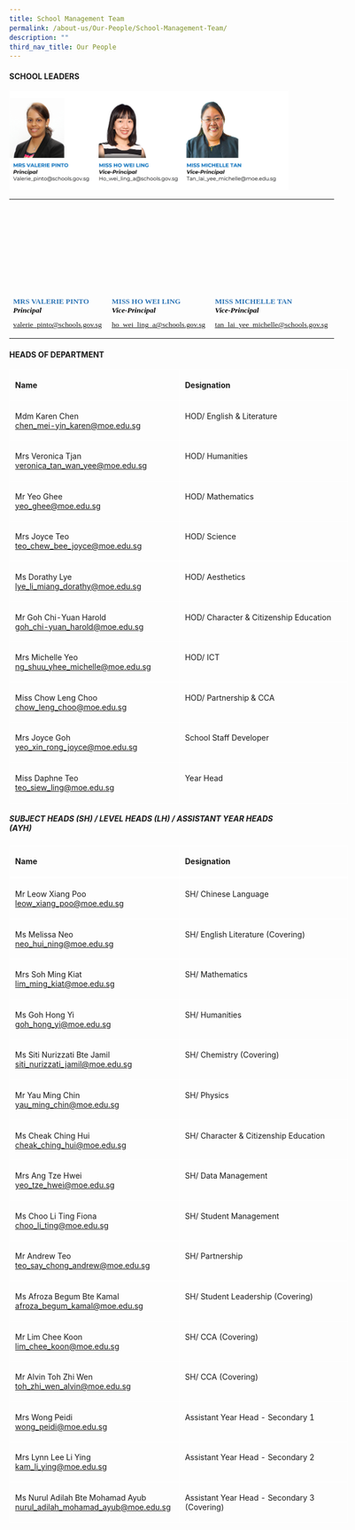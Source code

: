 ```yaml
---
title: School Management Team
permalink: /about-us/Our-People/School-Management-Team/
description: ""
third_nav_title: Our People
---
```

#### **SCHOOL LEADERS**
![](/images/About%20us/Our%20People/School%20Management%20Team/slsphoto4.jpg)

 <table style="border-collapse:
 collapse;width:440pt;mso-yfti-tbllook:1184" width="879" cellspacing="0" cellpadding="0" border="0"><colgroup><col style="mso-width-source:userset;width:134pt" width="268"> <col style="mso-width-source:userset;width:139pt" width="279"> <col style="mso-width-source:userset;width:167pt" width="333"></colgroup><tbody><tr style="mso-height-source:userset;height:123.78pt" height="248"><td style="height:123.78pt;
  width:440pt" width="879" class="oa1" height="248" colspan="3"><p style="language:en-US;line-height:107%;margin-top:0pt;margin-bottom:8.0pt;
  margin-left:0in;text-align:left;direction:ltr;unicode-bidi:embed;mso-line-break-override:
  none;word-break:normal;punctuation-wrap:hanging"><span style="font-size:10.0pt;
  font-family:Calibri;mso-ascii-font-family:Calibri;color:black;mso-color-index:
  1;mso-font-kerning:12.0pt;language:en-US;font-weight:bold;mso-style-textfill-type:
  solid;mso-style-textfill-fill-themecolor:text1;mso-style-textfill-fill-color:
	black;mso-style-textfill-fill-alpha:100.0%"><img src=""></span></p></td></tr><tr style="mso-height-source:userset;height:55.75pt" height="112"><td style="height:55.75pt;width:134pt" width="268" class="oa1" height="112"><p style="language:en-US;line-height:107%;margin-top:0pt;margin-bottom:8.0pt;
  margin-left:0in;text-align:left;direction:ltr;unicode-bidi:embed;mso-line-break-override:
  none;word-break:normal;punctuation-wrap:hanging"><span style="font-size:10.0pt;
  font-family:Calibri;mso-ascii-font-family:Calibri;color:#2E75B6;mso-color-index:
  8;mso-font-kerning:12.0pt;language:en-US;font-weight:bold;mso-style-textfill-type:
  solid;mso-style-textfill-fill-themecolor:accent5;mso-style-textfill-fill-color:
  #2E75B6;mso-style-textfill-fill-alpha:100.0%;mso-style-textfill-fill-colortransforms:
  lumm=75000">MRS VALERIE PINTO</span><span style="font-size:10.0pt;font-family:
  Calibri;mso-ascii-font-family:Calibri;color:black;mso-color-index:1;
  mso-font-kerning:12.0pt;language:en-US;font-weight:bold;mso-style-textfill-type:
  solid;mso-style-textfill-fill-themecolor:text1;mso-style-textfill-fill-color:
  black;mso-style-textfill-fill-alpha:100.0%"><br></span><span style="font-size:10.0pt;font-family:Calibri;mso-ascii-font-family:
  Calibri;color:black;mso-color-index:1;mso-font-kerning:12.0pt;language:en-US;
  font-weight:bold;font-style:italic;mso-style-textfill-type:solid;mso-style-textfill-fill-themecolor:
  text1;mso-style-textfill-fill-color:black;mso-style-textfill-fill-alpha:100.0%">Principal</span></p><p style="language:en-US;line-height:107%;margin-top:0pt;margin-bottom:8.0pt;
  margin-left:0in;text-align:left;direction:ltr;unicode-bidi:embed;mso-line-break-override:
  none;word-break:normal;punctuation-wrap:hanging"><span style="font-size:10.0pt;
  font-family:Calibri;mso-ascii-font-family:Calibri;color:#2E75B6;mso-color-index:
  8;mso-font-kerning:12.0pt;language:en-US;font-weight:normal;mso-style-textfill-type:
  solid;mso-style-textfill-fill-themecolor:accent5;mso-style-textfill-fill-color:
  #2E75B6;mso-style-textfill-fill-alpha:100.0%;mso-style-textfill-fill-colortransforms:
  lumm=75000"><a href="valerie_pinto@schools.gov.sg">valerie_pinto@schools.gov.sg</a></span></p></td><td style="width:139pt" width="279" class="oa1"><p style="language:en-US;line-height:107%;margin-top:0pt;margin-bottom:8.0pt;
  margin-left:0in;text-align:left;direction:ltr;unicode-bidi:embed;mso-line-break-override:
  none;word-break:normal;punctuation-wrap:hanging"><span style="font-size:10.0pt;
  font-family:Calibri;mso-ascii-font-family:Calibri;color:#2E75B6;mso-color-index:
  8;mso-font-kerning:12.0pt;language:en-US;font-weight:bold;mso-style-textfill-type:
  solid;mso-style-textfill-fill-themecolor:accent5;mso-style-textfill-fill-color:
  #2E75B6;mso-style-textfill-fill-alpha:100.0%;mso-style-textfill-fill-colortransforms:
  lumm=75000">MISS HO WEI LING</span><span style="font-size:10.0pt;font-family:
  Calibri;mso-ascii-font-family:Calibri;color:black;mso-color-index:1;
  mso-font-kerning:12.0pt;language:en-US;mso-style-textfill-type:solid;
  mso-style-textfill-fill-themecolor:text1;mso-style-textfill-fill-color:black;
  mso-style-textfill-fill-alpha:100.0%"><br></span><span style="font-size:10.0pt;font-family:Calibri;mso-ascii-font-family:
  Calibri;color:black;mso-color-index:1;mso-font-kerning:12.0pt;language:en-US;
  font-weight:bold;font-style:italic;mso-style-textfill-type:solid;mso-style-textfill-fill-themecolor:
  text1;mso-style-textfill-fill-color:black;mso-style-textfill-fill-alpha:100.0%">Vice-Principal</span></p><p style="language:en-US;line-height:107%;margin-top:0pt;margin-bottom:8.0pt;
  margin-left:0in;text-align:left;direction:ltr;unicode-bidi:embed;mso-line-break-override:
  none;word-break:normal;punctuation-wrap:hanging"><u style="text-underline:
  single"><span style="font-size:10.0pt;font-family:Calibri;mso-ascii-font-family:
  Calibri;color:#2E75B6;mso-color-index:8;mso-font-kerning:12.0pt;language:
  en-US;mso-style-textfill-type:solid;mso-style-textfill-fill-themecolor:accent5;
  mso-style-textfill-fill-color:#2E75B6;mso-style-textfill-fill-alpha:100.0%;
  mso-style-textfill-fill-colortransforms:lumm=75000"><a href="ho_wei_ling_a@schools.gov.sg">ho_wei_ling_a@schools.gov.sg</a></span></u></p></td><td style="width:167pt" width="333" class="oa1"><p style="language:en-US;line-height:107%;margin-top:0pt;margin-bottom:8.0pt;
  margin-left:0in;text-align:left;direction:ltr;unicode-bidi:embed;mso-line-break-override:
  none;word-break:normal;punctuation-wrap:hanging"><span style="font-size:10.0pt;
  font-family:Calibri;mso-ascii-font-family:Calibri;color:#2E75B6;mso-color-index:
  8;mso-font-kerning:12.0pt;language:en-US;font-weight:bold;mso-style-textfill-type:
  solid;mso-style-textfill-fill-themecolor:accent5;mso-style-textfill-fill-color:
  #2E75B6;mso-style-textfill-fill-alpha:100.0%;mso-style-textfill-fill-colortransforms:
  lumm=75000">MISS MICHELLE TAN<br></span><span style="font-size:10.0pt;font-family:Calibri;mso-ascii-font-family:
  Calibri;color:black;mso-color-index:1;mso-font-kerning:12.0pt;language:en-US;
  font-weight:bold;font-style:italic;mso-style-textfill-type:solid;mso-style-textfill-fill-themecolor:
  text1;mso-style-textfill-fill-color:black;mso-style-textfill-fill-alpha:100.0%">Vice-Principal</span></p><p style="language:en-US;line-height:107%;margin-top:0pt;margin-bottom:8.0pt;
  margin-left:0in;text-align:left;direction:ltr;unicode-bidi:embed;mso-line-break-override:
  none;word-break:normal;punctuation-wrap:hanging"><u style="text-underline:
  single"><span style="font-size:10.0pt;font-family:Calibri;mso-ascii-font-family:
  Calibri;color:#2E75B6;mso-color-index:8;mso-font-kerning:12.0pt;language:
  en-US;mso-style-textfill-type:solid;mso-style-textfill-fill-themecolor:accent5;
  mso-style-textfill-fill-color:#2E75B6;mso-style-textfill-fill-alpha:100.0%;
  mso-style-textfill-fill-colortransforms:lumm=75000"><a href="tan_lai_yee_michelle@schools.gov.sg">tan_lai_yee_michelle@schools.gov.sg</a></span></u></p></td></tr></tbody></table>
   

#### **HEADS OF DEPARTMENT**
<table style="width:510pt;border-collapse:collapse;mso-yfti-tbllook:1056;
 mso-padding-alt:0cm 0cm 0cm 0cm" width="569" cellpadding="0" cellspacing="0" border="0" class="MsoNormalTable"><tbody><tr style="mso-yfti-irow:0;mso-yfti-firstrow:yes;height:30pt"><td style="width:213.0pt;border:solid white 1.0pt;
  border-bottom:solid white 1.0pt;padding:3.6pt 7.2pt 3.6pt 7.2pt;height:30pt" valign="top" width="284"><p class="MsoNormal"><b><span style="mso-ansi-language:EN-SG" lang="EN-SG">Name</span></b></p></td><td style="width:213.0pt;border-top:solid white 1.0pt;
  border-left:none;border-bottom:solid white 1.0pt;border-right:solid white 1.0pt;
  mso-border-left-alt:solid white 1.0pt;padding:3.6pt 7.2pt 3.6pt 7.2pt;
  height:30pt" valign="top" width="300"><p class="MsoNormal"><b><span style="mso-ansi-language:EN-SG" lang="EN-SG">Designation</span></b></p></td></tr><tr style="mso-yfti-irow:1;height:30pt"><td style="width:213.0pt;border:solid white 1.0pt;
  border-top:none;mso-border-top-alt:solid white 3.0pt;padding:3.6pt 7.2pt 3.6pt 7.2pt;
  height:30pt" valign="top" width="284"><p class="MsoNormal"><span style="mso-ansi-language:EN-SG" lang="EN-SG">Mdm Karen Chen<br><a href="chen_mei-yin_karen@moe.edu.sg">chen_mei-yin_karen@moe.edu.sg</a></span></p></td><td style="width:213.0pt;border-top:none;border-left:
  none;border-bottom:solid white 1.0pt;border-right:solid white 1.0pt;
  mso-border-top-alt:solid white 3.0pt;mso-border-left-alt:solid white 1.0pt;
  padding:3.6pt 7.2pt 3.6pt 7.2pt;height:29.2pt" valign="top" width="284"><p class="MsoNormal"><span style="mso-ansi-language:EN-SG" lang="EN-SG">HOD/ English &amp; Literature</span></p></td></tr><tr style="mso-yfti-irow:2;height:29.2pt"><td style="width:213.0pt;border:solid white 1.0pt;
  border-top:none;mso-border-top-alt:solid white 1.0pt;padding:3.6pt 7.2pt 3.6pt 7.2pt;
  height:29.2pt" valign="top" width="284"><p class="MsoNormal"><span style="mso-ansi-language:EN-SG" lang="EN-SG">Mrs Veronica Tjan<br><a href="veronica_tan_wan_yee@moe.edu.sg">veronica_tan_wan_yee@moe.edu.sg</a></span></p></td><td style="width:213.0pt;border-top:none;border-left:
  none;border-bottom:solid white 1.0pt;border-right:solid white 1.0pt;
  mso-border-top-alt:solid white 1.0pt;mso-border-left-alt:solid white 1.0pt;
  padding:3.6pt 7.2pt 3.6pt 7.2pt;height:29.2pt" valign="top" width="284"><p class="MsoNormal">HOD/ Humanities</p></td></tr><tr style="mso-yfti-irow:3;height:29.2pt"><td style="width:213.0pt;border:solid white 1.0pt;
  border-top:none;mso-border-top-alt:solid white 1.0pt;padding:3.6pt 7.2pt 3.6pt 7.2pt;
  height:29.2pt" valign="top" width="284"><p class="MsoNormal"><span style="mso-ansi-language:EN-SG" lang="EN-SG">Mr Yeo Ghee<br><a href="yeo_ghee@moe.edu.sg">yeo_ghee@moe.edu.sg</a></span></p></td><td style="width:213.0pt;border-top:none;border-left:
  none;border-bottom:solid white 1.0pt;border-right:solid white 1.0pt;
  mso-border-top-alt:solid white 1.0pt;mso-border-left-alt:solid white 1.0pt;
  padding:3.6pt 7.2pt 3.6pt 7.2pt;height:29.2pt" valign="top" width="284"><p class="MsoNormal">HOD/ Mathematics</p></td></tr><tr style="mso-yfti-irow:4;height:29.2pt"><td style="width:213.0pt;border:solid white 1.0pt;
  border-top:none;mso-border-top-alt:solid white 1.0pt;padding:3.6pt 7.2pt 3.6pt 7.2pt;
  height:29.2pt" valign="top" width="284"><p class="MsoNormal">Mrs Joyce Teo<br><a href="teo_chew_bee_joyce@moe.edu.sg">teo_chew_bee_joyce@moe.edu.sg</a></p></td><td style="width:213.0pt;border-top:none;border-left:
  none;border-bottom:solid white 1.0pt;border-right:solid white 1.0pt;
  mso-border-top-alt:solid white 1.0pt;mso-border-left-alt:solid white 1.0pt;
  padding:3.6pt 7.2pt 3.6pt 7.2pt;height:29.2pt" valign="top" width="284"><p class="MsoNormal">HOD/ Science</p></td></tr><tr style="mso-yfti-irow:5;height:29.2pt"><td style="width:213.0pt;border:solid white 1.0pt;
  border-top:none;mso-border-top-alt:solid white 1.0pt;padding:3.6pt 7.2pt 3.6pt 7.2pt;
  height:29.2pt" valign="top" width="284"><p class="MsoNormal">Ms Dorathy Lye<br><a href="lye_li_miang_dorathy@moe.edu.sg">lye_li_miang_dorathy@moe.edu.sg</a></p></td><td style="width:213.0pt;border-top:none;border-left:
  none;border-bottom:solid white 1.0pt;border-right:solid white 1.0pt;
  mso-border-top-alt:solid white 1.0pt;mso-border-left-alt:solid white 1.0pt;
  padding:3.6pt 7.2pt 3.6pt 7.2pt;height:29.2pt" valign="top" width="284"><p class="MsoNormal">HOD/ Aesthetics</p></td></tr><tr style="mso-yfti-irow:6;height:29.2pt"><td style="width:215.0pt;border:solid white 1.0pt;
  border-top:none;mso-border-top-alt:solid white 1.0pt;padding:3.6pt 7.2pt 3.6pt 7.2pt;
  height:29.2pt" valign="top" width="284"><p class="MsoNormal">Mr Goh Chi-Yuan Harold<br><a href="goh_chi-yuan_harold@moe.edu.sg">goh_chi-yuan_harold@moe.edu.sg</a></p></td><td style="width:213.0pt;border-top:none;border-left:
  none;border-bottom:solid white 1.0pt;border-right:solid white 1.0pt;
  mso-border-top-alt:solid white 1.0pt;mso-border-left-alt:solid white 1.0pt;
  padding:3.6pt 7.2pt 3.6pt 7.2pt;height:29.2pt" valign="top" width="284"><p class="MsoNormal">HOD/ Character &amp; Citizenship Education</p></td></tr>
	<tr style="mso-yfti-irow:7;height:29.2pt">
	<td style="width:213.0pt;border:solid white 1.0pt;
  border-top:none;mso-border-top-alt:solid white 1.0pt;padding:3.6pt 7.2pt 3.6pt 7.2pt;
  height:29.2pt" valign="top" width="284"><p class="MsoNormal">Mrs Michelle Yeo<br><a href="ng_shuu_yhee_michelle@moe.edu.sg">ng_shuu_yhee_michelle@moe.edu.sg</a></p></td><td style="width:213.0pt;border-top:none;border-left:
  none;border-bottom:solid white 1.0pt;border-right:solid white 1.0pt;
  mso-border-top-alt:solid white 1.0pt;mso-border-left-alt:solid white 1.0pt;
  padding:3.6pt 7.2pt 3.6pt 7.2pt;height:29.2pt" valign="top" width="284"><p class="MsoNormal">HOD/ ICT</p></td></tr><tr style="mso-yfti-irow:8;height:29.2pt"><td style="width:213.0pt;border:solid white 1.0pt;
  border-top:none;mso-border-top-alt:solid white 1.0pt;padding:3.6pt 7.2pt 3.6pt 7.2pt;
  height:29.2pt" valign="top" width="284"><p class="MsoNormal">Miss Chow Leng Choo<br><a href="chow_leng_choo@moe.edu.sg">chow_leng_choo@moe.edu.sg</a></p></td><td style="width:213.0pt;border-top:none;border-left:
  none;border-bottom:solid white 1.0pt;border-right:solid white 1.0pt;
  mso-border-top-alt:solid white 1.0pt;mso-border-left-alt:solid white 1.0pt;
  padding:3.6pt 7.2pt 3.6pt 7.2pt;height:29.2pt" valign="top" width="284"><p class="MsoNormal">HOD/ Partnership &amp; CCA</p></td></tr><tr style="mso-yfti-irow:9;height:29.2pt"><td style="width:213.0pt;border:solid white 1.0pt;
  border-top:none;mso-border-top-alt:solid white 1.0pt;padding:3.6pt 7.2pt 3.6pt 7.2pt;
  height:29.2pt" valign="top" width="284"><p class="MsoNormal">Mrs Joyce Goh<br><a href="yeo_xin_rong_joyce@moe.edu.sg">yeo_xin_rong_joyce@moe.edu.sg</a></p></td><td style="width:213.0pt;border-top:none;border-left:
  none;border-bottom:solid white 1.0pt;border-right:solid white 1.0pt;
  mso-border-top-alt:solid white 1.0pt;mso-border-left-alt:solid white 1.0pt;
  padding:3.6pt 7.2pt 3.6pt 7.2pt;height:29.2pt" valign="top" width="284"><p class="MsoNormal">School Staff Developer</p></td></tr><tr style="mso-yfti-irow:10;mso-yfti-lastrow:yes;height:29.2pt"><td style="width:213.0pt;border:solid white 1.0pt;
  border-top:none;mso-border-top-alt:solid white 1.0pt;padding:3.6pt 7.2pt 3.6pt 7.2pt;
  height:29.2pt" valign="top" width="284"><p class="MsoNormal">Miss Daphne Teo<br><a href="teo_siew_ling@moe.edu.sg">teo_siew_ling@moe.edu.sg</a></p></td><td style="width:213.0pt;border-top:none;border-left:
  none;border-bottom:solid white 1.0pt;border-right:solid white 1.0pt;
  mso-border-top-alt:solid white 1.0pt;mso-border-left-alt:solid white 1.0pt;
  padding:3.6pt 7.2pt 3.6pt 7.2pt;height:29.2pt" valign="top" width="284"><p class="MsoNormal">Year Head</p></td></tr></tbody></table>

##### **SUBJECT HEADS (SH) / LEVEL HEADS (LH) / ASSISTANT YEAR HEADS (AYH)**

<table style="width:510pt;border-collapse:collapse;mso-yfti-tbllook:1056;
 mso-padding-alt:0cm 0cm 0cm 0cm" width="570" cellpadding="0" cellspacing="0" border="0" class="MsoNormalTable"><tbody><tr style="mso-yfti-irow:0;mso-yfti-firstrow:yes;height:23.8pt"><td style="width:213.0pt;border:solid white 1.0pt;
  border-bottom:solid white 3.0pt;padding:3.6pt 7.2pt 3.6pt 7.2pt;height:23.8pt" valign="top" width="284"><p class="MsoNormal"><b><span style="mso-ansi-language:EN-SG" lang="EN-SG">Name</span></b></p></td><td style="width:213.0pt;border-top:solid white 1.0pt;
  border-left:none;border-bottom:solid white 3.0pt;border-right:solid white 1.0pt;
  mso-border-left-alt:solid white 1.0pt;padding:3.6pt 7.2pt 3.6pt 7.2pt;
  height:23.8pt" valign="top" width="500"><p class="MsoNormal"><b><span style="mso-ansi-language:EN-SG" lang="EN-SG">Designation</span></b></p></td></tr><tr style="mso-yfti-irow:1;height:29.2pt"><td style="width:213.0pt;border:solid white 1.0pt;
  border-top:none;mso-border-top-alt:solid white 3.0pt;padding:3.6pt 7.2pt 3.6pt 7.2pt;
  height:29.2pt" valign="top" width="300"><p class="MsoNormal"><span style="mso-ansi-language:EN-SG" lang="EN-SG">Mr Leow Xiang Poo<br><a href="leow_xiang_poo@moe.edu.sg">leow_xiang_poo@moe.edu.sg</a></span></p></td><td style="width:213.0pt;border-top:none;border-left:
  none;border-bottom:solid white 1.0pt;border-right:solid white 1.0pt;
  mso-border-top-alt:solid white 3.0pt;mso-border-left-alt:solid white 1.0pt;
  padding:3.6pt 7.2pt 3.6pt 7.2pt;height:29.2pt" valign="top" width="284"><p class="MsoNormal"><span style="mso-ansi-language:EN-SG" lang="EN-SG">SH/ Chinese Language</span></p></td></tr><tr style="mso-yfti-irow:2;height:29.2pt"><td style="width:213.0pt;border:solid white 1.0pt;
  border-top:none;mso-border-top-alt:solid white 1.0pt;padding:3.6pt 7.2pt 3.6pt 7.2pt;
  height:29.2pt" valign="top" width="284"><p class="MsoNormal"><span style="mso-ansi-language:EN-SG" lang="EN-SG">Ms Melissa Neo<br><a href="neo_hui_ning@moe.edu.sg">neo_hui_ning@moe.edu.sg</a></span></p></td><td style="width:213.0pt;border-top:none;border-left:
  none;border-bottom:solid white 1.0pt;border-right:solid white 1.0pt;
  mso-border-top-alt:solid white 1.0pt;mso-border-left-alt:solid white 1.0pt;
  padding:3.6pt 7.2pt 3.6pt 7.2pt;height:29.2pt" valign="top" width="284"><p class="MsoNormal">SH/ English Literature (Covering)</p></td></tr><tr style="mso-yfti-irow:3;height:29.2pt"><td style="width:213.0pt;border:solid white 1.0pt;
  border-top:none;mso-border-top-alt:solid white 1.0pt;padding:3.6pt 7.2pt 3.6pt 7.2pt;
  height:29.2pt" valign="top" width="284"><p class="MsoNormal"><span style="mso-ansi-language:EN-SG" lang="EN-SG">Mrs Soh Ming Kiat<br><a href="lim_ming_kia@moe.edu.sg">lim_ming_kiat@moe.edu.sg</a></span></p></td><td style="width:213.0pt;border-top:none;border-left:
  none;border-bottom:solid white 1.0pt;border-right:solid white 1.0pt;
  mso-border-top-alt:solid white 1.0pt;mso-border-left-alt:solid white 1.0pt;
  padding:3.6pt 7.2pt 3.6pt 7.2pt;height:29.2pt" valign="top" width="284"><p class="MsoNormal">SH/ Mathematics</p></td></tr><tr style="mso-yfti-irow:4;height:29.2pt"><td style="width:213.0pt;border:solid white 1.0pt;
  border-top:none;mso-border-top-alt:solid white 1.0pt;padding:3.6pt 7.2pt 3.6pt 7.2pt;
  height:29.2pt" valign="top" width="284"><p class="MsoNormal">Ms Goh Hong Yi<br><a href="goh_hong_yi@moe.edu.sg">goh_hong_yi@moe.edu.sg</a></p></td><td style="width:213.0pt;border-top:none;border-left:
  none;border-bottom:solid white 1.0pt;border-right:solid white 1.0pt;
  mso-border-top-alt:solid white 1.0pt;mso-border-left-alt:solid white 1.0pt;
  padding:3.6pt 7.2pt 3.6pt 7.2pt;height:29.2pt" valign="top" width="284"><p class="MsoNormal">SH/ Humanities</p></td></tr><tr style="mso-yfti-irow:5;height:29.2pt"><td style="width:213.0pt;border:solid white 1.0pt;
  border-top:none;mso-border-top-alt:solid white 1.0pt;padding:3.6pt 7.2pt 3.6pt 7.2pt;
  height:29.2pt" valign="top" width="284"><p class="MsoNormal">Ms Siti Nurizzati Bte Jamil<br><a href="siti_nurizzati_jami@moe.edu.sg">siti_nurizzati_jamil@moe.edu.sg</a></p></td><td style="width:213.0pt;border-top:none;border-left:
  none;border-bottom:solid white 1.0pt;border-right:solid white 1.0pt;
  mso-border-top-alt:solid white 1.0pt;mso-border-left-alt:solid white 1.0pt;
  padding:3.6pt 7.2pt 3.6pt 7.2pt;height:29.2pt" valign="top" width="284"><p class="MsoNormal">SH/ Chemistry (Covering)</p></td></tr><tr style="mso-yfti-irow:6;height:29.2pt"><td style="width:215.0pt;border:solid white 1.0pt;
  border-top:none;mso-border-top-alt:solid white 1.0pt;padding:3.6pt 7.2pt 3.6pt 7.2pt;
  height:29.2pt" valign="top" width="284"><p class="MsoNormal">Mr Yau Ming Chin<br><a href="yau_ming_chi@moe.edu.sg">yau_ming_chin@moe.edu.sg</a></p></td><td style="width:213.0pt;border-top:none;border-left:
  none;border-bottom:solid white 1.0pt;border-right:solid white 1.0pt;
  mso-border-top-alt:solid white 1.0pt;mso-border-left-alt:solid white 1.0pt;
  padding:3.6pt 7.2pt 3.6pt 7.2pt;height:29.2pt" valign="top" width="284"><p class="MsoNormal">SH/ Physics</p></td></tr>
	<tr style="mso-yfti-irow:7;height:29.2pt">
	<td style="width:213.0pt;border:solid white 1.0pt;
  border-top:none;mso-border-top-alt:solid white 1.0pt;padding:3.6pt 7.2pt 3.6pt 7.2pt;
  height:29.2pt" valign="top" width="284"><p class="MsoNormal">Ms Cheak Ching Hui<br><a href="cheak_ching_hui@moe.edu.sg">cheak_ching_hui@moe.edu.sg</a></p></td><td style="width:213.0pt;border-top:none;border-left:
  none;border-bottom:solid white 1.0pt;border-right:solid white 1.0pt;
  mso-border-top-alt:solid white 1.0pt;mso-border-left-alt:solid white 1.0pt;
  padding:3.6pt 7.2pt 3.6pt 7.2pt;height:29.2pt" valign="top" width="284"><p class="MsoNormal">SH/ Character &amp; Citizenship Education</p></td></tr><tr style="mso-yfti-irow:8;height:29.2pt"><td style="width:213.0pt;border:solid white 1.0pt;
  border-top:none;mso-border-top-alt:solid white 1.0pt;padding:3.6pt 7.2pt 3.6pt 7.2pt;
  height:29.2pt" valign="top" width="284"><p class="MsoNormal">Mrs Ang Tze Hwei<br><a href="yeo_tze_hwei@moe.edu.sg">yeo_tze_hwei@moe.edu.sg</a></p></td><td style="width:213.0pt;border-top:none;border-left:
  none;border-bottom:solid white 1.0pt;border-right:solid white 1.0pt;
  mso-border-top-alt:solid white 1.0pt;mso-border-left-alt:solid white 1.0pt;
  padding:3.6pt 7.2pt 3.6pt 7.2pt;height:29.2pt" valign="top" width="284"><p class="MsoNormal">SH/ Data Management</p></td></tr><tr style="mso-yfti-irow:9;height:29.2pt"><td style="width:213.0pt;border:solid white 1.0pt;
  border-top:none;mso-border-top-alt:solid white 1.0pt;padding:3.6pt 7.2pt 3.6pt 7.2pt;
  height:29.2pt" valign="top" width="284"><p class="MsoNormal">Ms Choo Li Ting Fiona<br><a href="choo_li_ting@moe.edu.sg">choo_li_ting@moe.edu.sg</a></p></td><td style="width:213.0pt;border-top:none;border-left:
  none;border-bottom:solid white 1.0pt;border-right:solid white 1.0pt;
  mso-border-top-alt:solid white 1.0pt;mso-border-left-alt:solid white 1.0pt;
  padding:3.6pt 7.2pt 3.6pt 7.2pt;height:29.2pt" valign="top" width="284"><p class="MsoNormal">SH/ Student Management</p></td></tr><tr style="mso-yfti-irow:10;mso-yfti-lastrow:yes;height:29.2pt"><td style="width:213.0pt;border:solid white 1.0pt;
  border-top:none;mso-border-top-alt:solid white 1.0pt;padding:3.6pt 7.2pt 3.6pt 7.2pt;
  height:29.2pt" valign="top" width="284"><p class="MsoNormal">Mr Andrew Teo<br><a href="teo_say_chong_andrew@moe.edu.sg">teo_say_chong_andrew@moe.edu.sg</a></p></td><td style="width:213.0pt;border-top:none;border-left:
  none;border-bottom:solid white 1.0pt;border-right:solid white 1.0pt;
  mso-border-top-alt:solid white 1.0pt;mso-border-left-alt:solid white 1.0pt;
  padding:3.6pt 7.2pt 3.6pt 7.2pt;height:29.2pt" valign="top" width="284"><p class="MsoNormal">SH/ Partnership</p></td></tr><tr style="mso-yfti-irow:10;mso-yfti-lastrow:yes;height:29.2pt"><td style="width:213.0pt;border:solid white 1.0pt;
  border-top:none;mso-border-top-alt:solid white 1.0pt;padding:3.6pt 7.2pt 3.6pt 7.2pt;
  height:29.2pt" valign="top" width="284"><p class="MsoNormal">Ms Afroza Begum Bte Kamal<br><a href="afroza_begum_kamal@moe.edu.sg">afroza_begum_kamal@moe.edu.sg</a></p></td><td style="width:213.0pt;border-top:none;border-left:
  none;border-bottom:solid white 1.0pt;border-right:solid white 1.0pt;
  mso-border-top-alt:solid white 1.0pt;mso-border-left-alt:solid white 1.0pt;
  padding:3.6pt 7.2pt 3.6pt 7.2pt;height:29.2pt" valign="top" width="284"><p class="MsoNormal">SH/ Student Leadership (Covering)</p></td></tr><tr style="mso-yfti-irow:10;mso-yfti-lastrow:yes;height:29.2pt"><td style="width:213.0pt;border:solid white 1.0pt;
  border-top:none;mso-border-top-alt:solid white 1.0pt;padding:3.6pt 7.2pt 3.6pt 7.2pt;
  height:29.2pt" valign="top" width="284"><p class="MsoNormal">Mr Lim Chee Koon<br><a href="lim_chee_koon@moe.edu.sg">lim_chee_koon@moe.edu.sg</a></p></td><td style="width:213.0pt;border-top:none;border-left:
  none;border-bottom:solid white 1.0pt;border-right:solid white 1.0pt;
  mso-border-top-alt:solid white 1.0pt;mso-border-left-alt:solid white 1.0pt;
  padding:3.6pt 7.2pt 3.6pt 7.2pt;height:29.2pt" valign="top" width="284"><p class="MsoNormal">SH/ CCA (Covering)</p></td></tr><tr style="mso-yfti-irow:10;mso-yfti-lastrow:yes;height:29.2pt"><td style="width:213.0pt;border:solid white 1.0pt;
  border-top:none;mso-border-top-alt:solid white 1.0pt;padding:3.6pt 7.2pt 3.6pt 7.2pt;
  height:29.2pt" valign="top" width="284"><p class="MsoNormal">Mr Alvin Toh Zhi Wen<br><a href="toh_zhi_wen_alvin@moe.edu.sg">toh_zhi_wen_alvin@moe.edu.sg</a></p></td><td style="width:213.0pt;border-top:none;border-left:
  none;border-bottom:solid white 1.0pt;border-right:solid white 1.0pt;
  mso-border-top-alt:solid white 1.0pt;mso-border-left-alt:solid white 1.0pt;
  padding:3.6pt 7.2pt 3.6pt 7.2pt;height:29.2pt" valign="top" width="284"><p class="MsoNormal">SH/ CCA (Covering)</p></td></tr><tr style="mso-yfti-irow:10;mso-yfti-lastrow:yes;height:29.2pt"><td style="width:213.0pt;border:solid white 1.0pt;
  border-top:none;mso-border-top-alt:solid white 1.0pt;padding:3.6pt 7.2pt 3.6pt 7.2pt;
  height:29.2pt" valign="top" width="284"><p class="MsoNormal">Mrs Wong Peidi<br><a href="wong_peidi@moe.edu.sg">wong_peidi@moe.edu.sg</a></p></td><td style="width:213.0pt;border-top:none;border-left:
  none;border-bottom:solid white 1.0pt;border-right:solid white 1.0pt;
  mso-border-top-alt:solid white 1.0pt;mso-border-left-alt:solid white 1.0pt;
  padding:3.6pt 7.2pt 3.6pt 7.2pt;height:29.2pt" valign="top" width="284"><p class="MsoNormal">Assistant Year Head - Secondary 1</p></td></tr><tr style="mso-yfti-irow:10;mso-yfti-lastrow:yes;height:29.2pt"><td style="width:213.0pt;border:solid white 1.0pt;
  border-top:none;mso-border-top-alt:solid white 1.0pt;padding:3.6pt 7.2pt 3.6pt 7.2pt;
  height:29.2pt" valign="top" width="284"><p class="MsoNormal">Mrs Lynn Lee Li Ying<br><a href="kam_li_ying@moe.edu.sg">kam_li_ying@moe.edu.sg</a></p></td><td style="width:213.0pt;border-top:none;border-left:
  none;border-bottom:solid white 1.0pt;border-right:solid white 1.0pt;
  mso-border-top-alt:solid white 1.0pt;mso-border-left-alt:solid white 1.0pt;
  padding:3.6pt 7.2pt 3.6pt 7.2pt;height:29.2pt" valign="top" width="284"><p class="MsoNormal">Assistant Year Head - Secondary 2</p></td></tr><tr style="mso-yfti-irow:10;mso-yfti-lastrow:yes;height:29.2pt"><td style="width:213.0pt;border:solid white 1.0pt;
  border-top:none;mso-border-top-alt:solid white 1.0pt;padding:3.6pt 7.2pt 3.6pt 7.2pt;
  height:29.2pt" valign="top" width="284"><p class="MsoNormal">Ms Nurul Adilah Bte Mohamad Ayub<br><a href="nurul_adilah_mohamad_ayub@moe.edu.sg">nurul_adilah_mohamad_ayub@moe.edu.sg</a></p></td><td style="width:213.0pt;border-top:none;border-left:
  none;border-bottom:solid white 1.0pt;border-right:solid white 1.0pt;
  mso-border-top-alt:solid white 1.0pt;mso-border-left-alt:solid white 1.0pt;
  padding:3.6pt 7.2pt 3.6pt 7.2pt;height:29.2pt" valign="top" width="284"><p class="MsoNormal">Assistant Year Head - Secondary 3 (Covering)</p></td></tr></tbody></table>